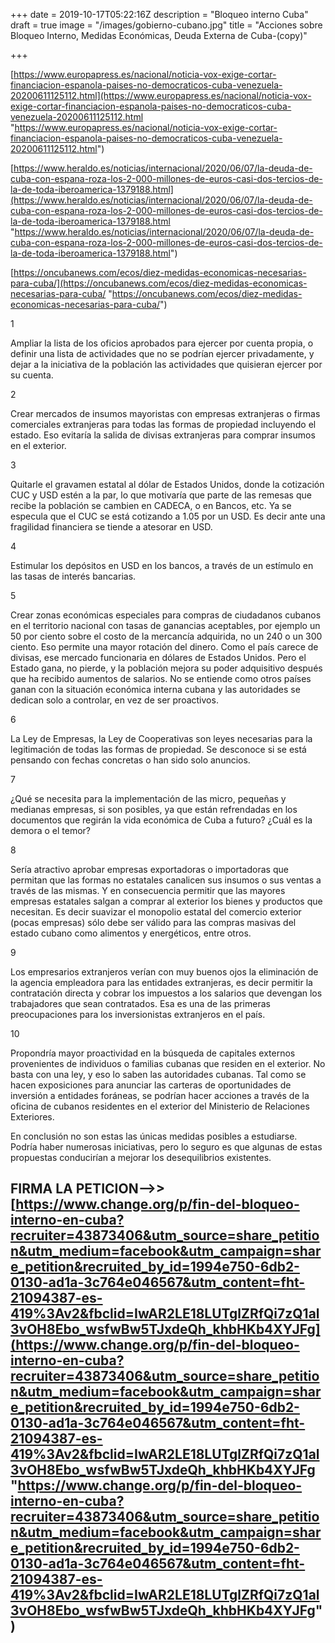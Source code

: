 +++
date = 2019-10-17T05:22:16Z
description = "Bloqueo interno Cuba"
draft = true
image = "/images/gobierno-cubano.jpg"
title = "Acciones sobre Bloqueo Interno, Medidas Económicas, Deuda Externa de Cuba-(copy)"

+++

[https://www.europapress.es/nacional/noticia-vox-exige-cortar-financiacion-espanola-paises-no-democraticos-cuba-venezuela-20200611125112.html](https://www.europapress.es/nacional/noticia-vox-exige-cortar-financiacion-espanola-paises-no-democraticos-cuba-venezuela-20200611125112.html "https://www.europapress.es/nacional/noticia-vox-exige-cortar-financiacion-espanola-paises-no-democraticos-cuba-venezuela-20200611125112.html")

[https://www.heraldo.es/noticias/internacional/2020/06/07/la-deuda-de-cuba-con-espana-roza-los-2-000-millones-de-euros-casi-dos-tercios-de-la-de-toda-iberoamerica-1379188.html](https://www.heraldo.es/noticias/internacional/2020/06/07/la-deuda-de-cuba-con-espana-roza-los-2-000-millones-de-euros-casi-dos-tercios-de-la-de-toda-iberoamerica-1379188.html "https://www.heraldo.es/noticias/internacional/2020/06/07/la-deuda-de-cuba-con-espana-roza-los-2-000-millones-de-euros-casi-dos-tercios-de-la-de-toda-iberoamerica-1379188.html")

  
[https://oncubanews.com/ecos/diez-medidas-economicas-necesarias-para-cuba/](https://oncubanews.com/ecos/diez-medidas-economicas-necesarias-para-cuba/ "https://oncubanews.com/ecos/diez-medidas-economicas-necesarias-para-cuba/")

1

Ampliar la lista de los oficios aprobados para ejercer por cuenta propia, o definir una lista de actividades que no se podrían ejercer privadamente, y dejar a la iniciativa de la población las actividades que quisieran ejercer por su cuenta.

2

Crear mercados de insumos mayoristas con empresas extranjeras o firmas comerciales extranjeras para todas las formas de propiedad incluyendo el estado. Eso evitaría la salida de divisas extranjeras para comprar insumos en el exterior.

3

Quitarle el gravamen estatal al dólar de Estados Unidos, donde la cotización CUC y USD estén a la par, lo que motivaría que parte de las remesas que recibe la población se cambien en CADECA, o en Bancos, etc. Ya se especula que el CUC se está cotizando a 1.05 por un USD. Es decir ante una fragilidad financiera se tiende a atesorar en USD.

4

Estimular los depósitos en USD en los bancos, a través de un estímulo en las tasas de interés bancarias.

5

Crear zonas económicas especiales para compras de ciudadanos cubanos en el territorio nacional con tasas de ganancias aceptables, por ejemplo un 50 por ciento sobre el costo de la mercancía adquirida, no un 240 o un 300 ciento. Eso permite una mayor rotación del dinero. Como el país carece de divisas, ese mercado funcionaria en dólares de Estados Unidos. Pero el Estado gana, no pierde, y la población mejora su poder adquisitivo después que ha recibido aumentos de salarios. No se entiende como otros países ganan con la situación económica interna cubana y las autoridades se dedican solo a controlar, en vez de ser proactivos.

6

La Ley de Empresas, la Ley de Cooperativas son leyes necesarias para la legitimación de todas las formas de propiedad. Se desconoce si se está pensando con fechas concretas o han sido solo anuncios.

7

¿Qué se necesita para la implementación de las micro, pequeñas y medianas empresas, si son posibles, ya que están refrendadas en los documentos que regirán la vida económica de Cuba a futuro? ¿Cuál es la demora o el temor?

8

Sería atractivo aprobar empresas exportadoras o importadoras que permitan que las formas no estatales canalicen sus insumos o sus ventas a través de las mismas. Y en consecuencia permitir que las mayores empresas estatales salgan a comprar al exterior los bienes y productos que necesitan. Es decir suavizar el monopolio estatal del comercio exterior (pocas empresas) sólo debe ser válido para las compras masivas del estado cubano como alimentos y energéticos, entre otros.

9

Los empresarios extranjeros verían con muy buenos ojos la eliminación de la agencia empleadora para las entidades extranjeras, es decir permitir la contratación directa y cobrar los impuestos a los salarios que devengan los trabajadores que sean contratados. Esa es una de las primeras preocupaciones para los inversionistas extranjeros en el país.

10

Propondría mayor proactividad en la búsqueda de capitales externos provenientes de individuos o familias cubanas que residen en el exterior. No basta con una ley, y eso lo saben las autoridades cubanas. Tal como se hacen exposiciones para anunciar las carteras de oportunidades de inversión a entidades foráneas, se podrían hacer acciones a través de la oficina de cubanos residentes en el exterior del Ministerio de Relaciones Exteriores.

En conclusión no son estas las únicas medidas posibles a estudiarse. Podría haber numerosas iniciativas, pero lo seguro es que algunas de estas propuestas conducirían a mejorar los desequilibrios existentes.

## FIRMA LA PETICION-->> [https://www.change.org/p/fin-del-bloqueo-interno-en-cuba?recruiter=43873406&utm_source=share_petition&utm_medium=facebook&utm_campaign=share_petition&recruited_by_id=1994e750-6db2-0130-ad1a-3c764e046567&utm_content=fht-21094387-es-419%3Av2&fbclid=IwAR2LE18LUTglZRfQi7zQ1al3vOH8Ebo_wsfwBw5TJxdeQh_khbHKb4XYJFg](https://www.change.org/p/fin-del-bloqueo-interno-en-cuba?recruiter=43873406&utm_source=share_petition&utm_medium=facebook&utm_campaign=share_petition&recruited_by_id=1994e750-6db2-0130-ad1a-3c764e046567&utm_content=fht-21094387-es-419%3Av2&fbclid=IwAR2LE18LUTglZRfQi7zQ1al3vOH8Ebo_wsfwBw5TJxdeQh_khbHKb4XYJFg "https://www.change.org/p/fin-del-bloqueo-interno-en-cuba?recruiter=43873406&utm_source=share_petition&utm_medium=facebook&utm_campaign=share_petition&recruited_by_id=1994e750-6db2-0130-ad1a-3c764e046567&utm_content=fht-21094387-es-419%3Av2&fbclid=IwAR2LE18LUTglZRfQi7zQ1al3vOH8Ebo_wsfwBw5TJxdeQh_khbHKb4XYJFg")